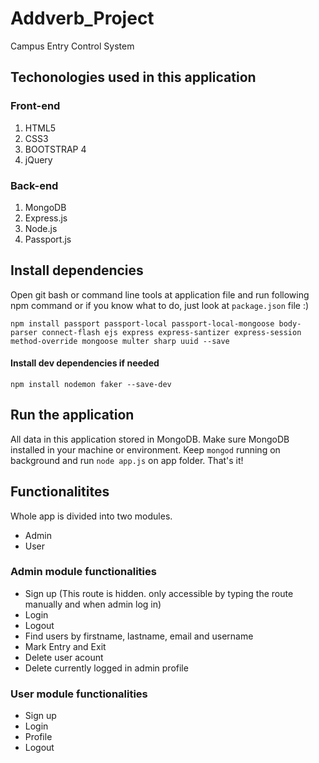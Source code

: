 # Addverb_Project
Campus Entry Control System

## Techonologies used in this application

### Front-end

1. HTML5
2. CSS3
3. BOOTSTRAP 4
4. jQuery

### Back-end

1. MongoDB
2. Express.js
3. Node.js
4. Passport.js

## Install dependencies
Open git bash or command line tools at application file and run following npm command or if you know what to do, just look at `package.json` file :)

`npm install passport passport-local passport-local-mongoose body-parser connect-flash ejs express express-santizer express-session method-override mongoose multer sharp uuid --save`

#### Install dev dependencies if needed
`npm install nodemon faker --save-dev`

## Run the application
All data in this application stored in MongoDB. Make sure MongoDB installed in your machine or environment. Keep `mongod` running on background and run `node app.js` on app folder. That's it! 

## Functionalitites

Whole app is divided into two modules.

* Admin
* User

### Admin module functionalities
* Sign up (This route is hidden. only accessible by typing the route manually and when admin log in)
* Login
* Logout
* Find users by firstname, lastname, email and username
* Mark Entry and Exit
* Delete user acount
* Delete currently logged in admin profile

### User module functionalities
* Sign up
* Login
* Profile
* Logout